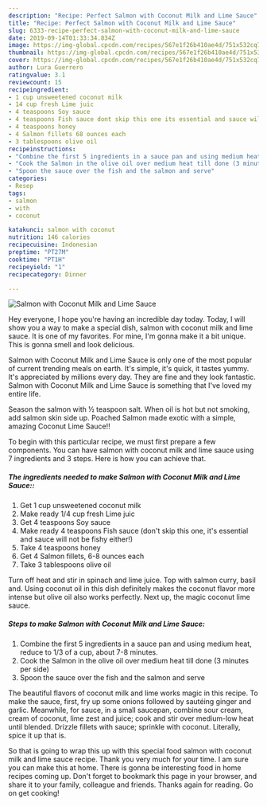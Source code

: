 ```yaml
---
description: "Recipe: Perfect Salmon with Coconut Milk and Lime Sauce"
title: "Recipe: Perfect Salmon with Coconut Milk and Lime Sauce"
slug: 6333-recipe-perfect-salmon-with-coconut-milk-and-lime-sauce
date: 2019-09-14T01:33:34.834Z
image: https://img-global.cpcdn.com/recipes/567e1f26b410ae4d/751x532cq70/salmon-with-coconut-milk-and-lime-sauce-recipe-main-photo.jpg
thumbnail: https://img-global.cpcdn.com/recipes/567e1f26b410ae4d/751x532cq70/salmon-with-coconut-milk-and-lime-sauce-recipe-main-photo.jpg
cover: https://img-global.cpcdn.com/recipes/567e1f26b410ae4d/751x532cq70/salmon-with-coconut-milk-and-lime-sauce-recipe-main-photo.jpg
author: Lura Guerrero
ratingvalue: 3.1
reviewcount: 15
recipeingredient:
- 1 cup unsweetened coconut milk
- 14 cup fresh Lime juic
- 4 teaspoons Soy sauce
- 4 teaspoons Fish sauce dont skip this one its essential and sauce will not be fishy either
- 4 teaspoons honey
- 4 Salmon fillets 68 ounces each
- 3 tablespoons olive oil
recipeinstructions:
- "Combine the first 5 ingredients in a sauce pan and using medium heat, reduce to 1/3 of a cup, about 7-8 minutes."
- "Cook the Salmon in the olive oil over medium heat till done (3 minutes per side)"
- "Spoon the sauce over the fish and the salmon and serve"
categories:
- Resep
tags:
- salmon
- with
- coconut

katakunci: salmon with coconut
nutrition: 146 calories
recipecuisine: Indonesian
preptime: "PT27M"
cooktime: "PT1H"
recipeyield: "1"
recipecategory: Dinner

---
```



![Salmon with Coconut Milk and Lime Sauce](https://img-global.cpcdn.com/recipes/567e1f26b410ae4d/751x532cq70/salmon-with-coconut-milk-and-lime-sauce-recipe-main-photo.jpg)

Hey everyone, I hope you're having an incredible day today. Today, I will show you a way to make a special dish, salmon with coconut milk and lime sauce. It is one of my favorites. For mine, I'm gonna make it a bit unique. This is gonna smell and look delicious.

Salmon with Coconut Milk and Lime Sauce is only one of the most popular of current trending meals on earth. It's simple, it's quick, it tastes yummy. It's appreciated by millions every day. They are fine and they look fantastic. Salmon with Coconut Milk and Lime Sauce is something that I've loved my entire life.

Season the salmon with ½ teaspoon salt. When oil is hot but not smoking, add salmon skin side up. Poached Salmon made exotic with a simple, amazing Coconut Lime Sauce!!


To begin with this particular recipe, we must first prepare a few components. You can have salmon with coconut milk and lime sauce using 7 ingredients and 3 steps. Here is how you can achieve that.

##### The ingredients needed to make Salmon with Coconut Milk and Lime Sauce::

1. Get 1 cup unsweetened coconut milk
1. Make ready 1/4 cup fresh Lime juic
1. Get 4 teaspoons Soy sauce
1. Make ready 4 teaspoons Fish sauce (don&#39;t skip this one, it&#39;s essential and sauce will not be fishy either!)
1. Take 4 teaspoons honey
1. Get 4 Salmon fillets, 6-8 ounces each
1. Take 3 tablespoons olive oil


Turn off heat and stir in spinach and lime juice. Top with salmon curry, basil and. Using coconut oil in this dish definitely makes the coconut flavor more intense but olive oil also works perfectly. Next up, the magic coconut lime sauce. 

##### Steps to make Salmon with Coconut Milk and Lime Sauce:

1. Combine the first 5 ingredients in a sauce pan and using medium heat, reduce to 1/3 of a cup, about 7-8 minutes.
1. Cook the Salmon in the olive oil over medium heat till done (3 minutes per side)
1. Spoon the sauce over the fish and the salmon and serve


The beautiful flavors of coconut milk and lime works magic in this recipe. To make the sauce, first, fry up some onions followed by sautéing ginger and garlic. Meanwhile, for sauce, in a small saucepan, combine sour cream, cream of coconut, lime zest and juice; cook and stir over medium-low heat until blended. Drizzle fillets with sauce; sprinkle with coconut. Literally, spice it up that is. 

So that is going to wrap this up with this special food salmon with coconut milk and lime sauce recipe. Thank you very much for your time. I am sure you can make this at home. There is gonna be interesting food in home recipes coming up. Don't forget to bookmark this page in your browser, and share it to your family, colleague and friends. Thanks again for reading. Go on get cooking!
